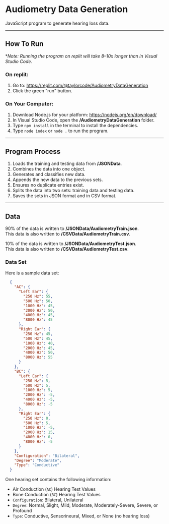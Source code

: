 # Audiometry Data Generation
JavaScript program to generate hearing loss data.

---

## How To Run

**Note: Running the program on replit will take 8–10x longer
than in Visual Studio Code.*

### On replit:
1. Go to: https://replit.com/@taylorcode/AudiometryDataGeneration
2. Click the green "run" button.

### On Your Computer:
1. Download Node.js for your platform: https://nodejs.org/en/download/
2. In Visual Studio Code, open the **/AudiometryDataGeneration** folder.
3. Type `npm install` in the terminal to install the dependencies.
4. Type `node index` or `node .` to run the program.

---

## Program Process
1. Loads the training and testing data from **/JSONData**.
2. Combines the data into one object.
3. Generates and classifies new data.
4. Appends the new data to the previous sets.
5. Ensures no duplicate entries exist.
6. Splits the data into two sets: training data and testing data.
7. Saves the sets in JSON format and in CSV format.

---

## Data
90% of the data is written to **/JSONData/AudiometryTrain.json**.
<br/>
This data is also written to **/CSVData/AudiometryTrain.csv**.

10% of the data is written to **/JSONData/AudiometryTest.json**.
<br/>
This data is also written to **/CSVData/AudiometryTest.csv**.


### Data Set

Here is a sample data set:
```json
  {
    "AC": {
      "Left Ear": {
        "250 Hz": 55,
        "500 Hz": 50,
        "1000 Hz": 45,
        "2000 Hz": 50,
        "4000 Hz": 45,
        "8000 Hz": 45
      },
      "Right Ear": {
        "250 Hz": 45,
        "500 Hz": 45,
        "1000 Hz": 40,
        "2000 Hz": 45,
        "4000 Hz": 50,
        "8000 Hz": 55
      }
    },
    "BC": {
      "Left Ear": {
        "250 Hz": 5,
        "500 Hz": 5,
        "1000 Hz": 5,
        "2000 Hz": -5,
        "4000 Hz": -5,
        "8000 Hz": -5
      },
      "Right Ear": {
        "250 Hz": 0,
        "500 Hz": 5,
        "1000 Hz": -5,
        "2000 Hz": 15,
        "4000 Hz": 0,
        "8000 Hz": -5
      }
    },
    "Configuration": "Bilateral",
    "Degree": "Moderate",
    "Type": "Conductive"
  }
```

One hearing set contains the following information:
- Air Conduction (`AC`) Hearing Test Values
- Bone Conduction (`BC`) Hearing Test Values
- `Configuration`: Bilateral, Unilateral
- `Degree`: Normal, Slight, Mild, Moderate, Moderately-Severe, Severe, or Profound
- `Type`: Conductive, Sensorineural, Mixed, or None (no hearing loss)
